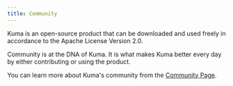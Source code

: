 ```yaml
---
title: Community
---
```


Kuma is an open-source product that can be downloaded and used freely in accordance to the Apache License Version 2.0.

Community is at the DNA of Kuma. It is what makes Kuma better every day by either contributing or using the product.

You can learn more about Kuma's community from the [Community Page](/community).